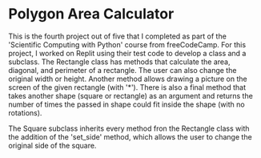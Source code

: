 # Polygon Area Calculator

This is the fourth project out of five that I completed as part of the 'Scientific Computing with Python' course from freeCodeCamp. For this project, I worked on Replit using their test code to develop a class and a subclass. The Rectangle class has methods that calculate the area, diagonal, and perimeter of a rectangle. The user can also change the original width or height. Another method allows drawing a picture on the screen of the given rectangle (with '*'). There is also a final method that takes another shape (square or rectangle) as an argument and returns the number of times the passed in shape could fit inside the shape (with no rotations).

The Square subclass inherits every method fron the Rectangle class with the addition of the 'set_side' method, which allows the user to change the original side of the square.
